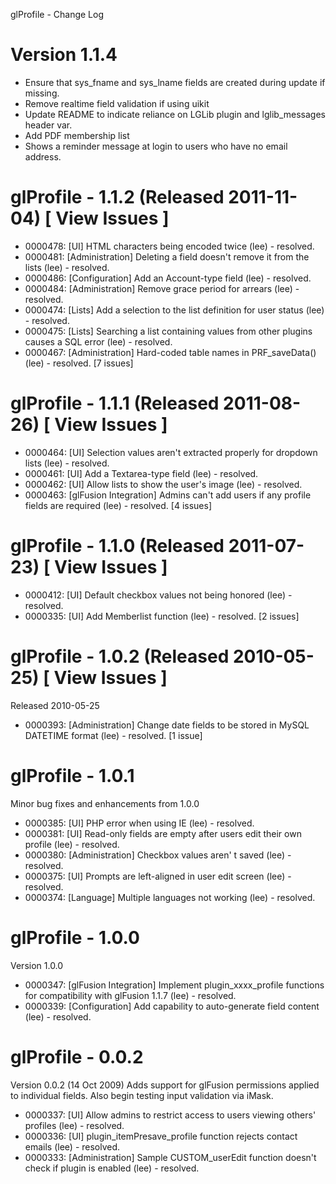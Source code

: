 glProfile - Change Log

Version 1.1.4
=============
- Ensure that sys_fname and sys_lname fields are created during update if missing.
- Remove realtime field validation if using uikit
- Update README to indicate reliance on LGLib plugin and lglib_messages header var.
- Add PDF membership list
- Shows a reminder message at login to users who have no email address.

glProfile - 1.1.2 (Released 2011-11-04) [ View Issues ]
=======================================
- 0000478: [UI] HTML characters being encoded twice (lee) - resolved.
- 0000481: [Administration] Deleting a field doesn't remove it from the lists (lee) - resolved.
- 0000486: [Configuration] Add an Account-type field (lee) - resolved.
- 0000484: [Administration] Remove grace period for arrears (lee) - resolved.
- 0000474: [Lists] Add a selection to the list definition for user status (lee) - resolved.
- 0000475: [Lists] Searching a list containing values from other plugins causes a SQL error (lee) - resolved.
- 0000467: [Administration] Hard-coded table names in PRF_saveData() (lee) - resolved.
[7 issues]

glProfile - 1.1.1 (Released 2011-08-26) [ View Issues ]
=======================================
- 0000464: [UI] Selection values aren't extracted properly for dropdown lists (lee) - resolved.
- 0000461: [UI] Add a Textarea-type field (lee) - resolved.
- 0000462: [UI] Allow lists to show the user's image (lee) - resolved.
- 0000463: [glFusion Integration] Admins can't add users if any profile fields are required (lee) - resolved.
[4 issues]

glProfile - 1.1.0 (Released 2011-07-23) [ View Issues ]
=======================================
- 0000412: [UI] Default checkbox values not being honored (lee) - resolved.
- 0000335: [UI] Add Memberlist function (lee) - resolved.
[2 issues]

glProfile - 1.0.2 (Released 2010-05-25) [ View Issues ]
=======================================

Released 2010-05-25

- 0000393: [Administration] Change date fields to be stored in MySQL DATETIME format (lee) - resolved.
[1 issue]

glProfile - 1.0.1
=================

Minor bug fixes and enhancements from 1.0.0

- 0000385: [UI] PHP error when using IE (lee) - resolved.
- 0000381: [UI] Read-only fields are empty after users edit their own profile (lee) - resolved.
- 0000380: [Administration] Checkbox values aren' t saved (lee) - resolved.
- 0000375: [UI] Prompts are left-aligned in user edit screen (lee) - resolved.
- 0000374: [Language] Multiple languages not working (lee) - resolved.


glProfile - 1.0.0
=================

Version 1.0.0

- 0000347: [glFusion Integration] Implement plugin_xxxx_profile functions for compatibility with glFusion 1.1.7 (lee) - resolved.
- 0000339: [Configuration] Add capability to auto-generate field content (lee) - resolved.


glProfile - 0.0.2
=================

Version 0.0.2 (14 Oct 2009)
Adds support for glFusion permissions applied to individual fields. Also begin testing input validation via iMask.

- 0000337: [UI] Allow admins to restrict access to users viewing others' profiles (lee) - resolved.
- 0000336: [UI] plugin_itemPresave_profile function rejects contact emails (lee) - resolved.
- 0000333: [Administration] Sample CUSTOM_userEdit function doesn't check if plugin is enabled (lee) - resolved.



